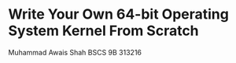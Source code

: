 # Write Your Own 64-bit Operating System Kernel From Scratch

Muhammad Awais Shah
BSCS 9B
313216





